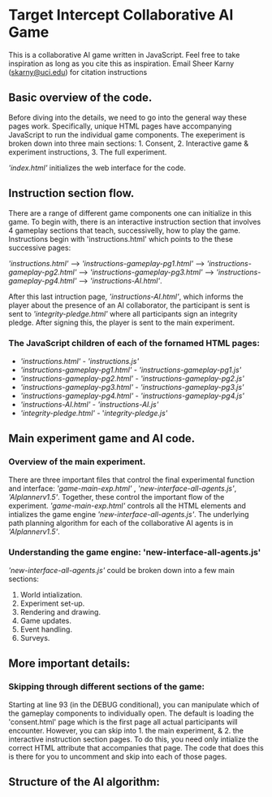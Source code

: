 <h1>
Target Intercept Collaborative AI Game
</h1>

This is a collaborative AI game written in JavaScript. Feel free to take inspiration as long as you cite this as inspiration. Email Sheer Karny (skarny@uci.edu) for citation instructions

<h2>
Basic overview of the code.
</h2>

Before diving into the details, we need to go into the general way these pages work. Specifically, unique HTML pages have accompanying JavaScript to run the individual game components. The exeperiment is broken down into three main sections: 1. Consent, 2. Interactive game \& experiment instructions, 3. The full experiment.

_'index.html'_ initializes the web interface for the code. 


<h2>
Instruction section flow.
</h2>

There are a range of different game components one can initialize in this game. To begin with, there is an interactive instruction section that involves 4 gameplay sections that teach, successivelly, how to play the game. Instructions begin with 'instructions.html' which points to the these successive pages: 

_'instructions.html'_ --> _'instructions-gameplay-pg1.html'_ --> _'instructions-gameplay-pg2.html'_ --> _'instructions-gameplay-pg3.html'_ --> _'instructions-gameplay-pg4.html'_ --> _'instructions-AI.html'_.

After this last intruction page, _'instructions-AI.html'_, which informs the player about the presence of an AI collaborator, the participant is sent is sent to _'integrity-pledge.html'_ where all participants sign an integrity pledge. After signing this, the player is sent to the main experiment.

<h3>
The JavaScript children of each of the fornamed HTML pages:
</h3>

* _'instructions.html'_ - _'instructions.js'_
* _'instructions-gameplay-pg1.html'_ - _'instructions-gameplay-pg1.js'_
* _'instructions-gameplay-pg2.html'_ - _'instructions-gameplay-pg2.js'_
* _'instructions-gameplay-pg3.html'_ - _'instructions-gameplay-pg3.js'_
* _'instructions-gameplay-pg4.html'_ - _'instructions-gameplay-pg4.js'_
* _'instructions-AI.html'_ - _'instructions-AI.js'_
* _'integrity-pledge.html'_ - '_integrity-pledge.js'_


<h2>
Main experiment game and AI code.
</h2>

<h3>
Overview of the main experiment.
</h3>

There are three important files that control the final experimental function and interface: _'game-main-exp.html'_ , _'new-interface-all-agents.js'_, _'AIplannerv1.5'_. Together, these control the important flow of the experiment. _'game-main-exp.html'_ controls all the HTML elements and intializes the game engine _'new-interface-all-agents.js'_. The underlying path planning algorithm for each of the collaborative AI agents is in _'AIplannerv1.5'_.

<h3>
Understanding the game engine: 'new-interface-all-agents.js'
</h3>

_'new-interface-all-agents.js'_ could be broken down into a few main sections: 

1. World intialization.
2. Experiment set-up.
3. Rendering and drawing.
4. Game updates.
4. Event handling.
5. Surveys.

<h2>
More important details:
</h2>

<h3>
Skipping through different sections of the game:
</h3>
Starting at line 93 (in the DEBUG conditional), you can manipulate which of the gameplay components to individually open. The default is loading the 'consent.html' page which is the first page all actual participants will encounter. However, you can skip into 1. the main experiment, & 2. the interactive instruction section pages. To do this, you need only intialize the correct HTML attribute that accompanies that page. The code that does this is there for you to uncomment and skip into each of those pages. 

<h2>
Structure of the AI algorithm:
</h2>
